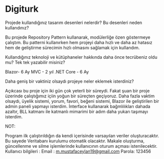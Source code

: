 # Digiturk

Projede kullandığınız tasarım desenleri nelerdir? Bu desenleri neden kullandınız?

Bu projede Repository Pattern kullanarak, modülerliğe özen göstermeye çalıştım. Bu patterni kullanırken hem projeyi daha hızlı ve daha az
hatasız hem de geliştirme sürecimin hızlı olmasını sağlamak için kullandım.


Kullandığınız teknoloji ve kütüphaneler hakkında daha önce tecrübeniz oldu mu? Tek tek yazabilir misiniz?

Blazor- 6 Ay
MVC - 2 yıl
.NET Core - 6 Ay


Daha geniş bir vaktiniz olsaydı projeye neler eklemek isterdiniz?

Açıkcası bu proje için iki gün çok yeterli bir süreydi. Fakat şuan bir proje üzerinde çalıştığımız içiin yoğun bir süreçten geçiyoruz.
Daha fazla vaktim olsaydı, üyelik sistemi, yorum, favori, beğeni sistemi, Blazor ile geliştirilen bir admin paneli yapmayı isterdim.
İnterface kullanarak bağmlılıkları dahada azaltır, BLL katmanı ile katmanlı mimarimi bir adım daha yukarı taşımayı isterdim.


NOT:

Program ilk çalıştırıldığın da kendi içerisinde varsayılan veriler oluşturacaktır. Bu sayede Veritabanı kurulumu otomatik olacaktır.
Makale oluşturma, güncellenme ve silme işlemlerinde kullanıcının oturum açması istenilecektir.
Kullanıcı bilgileri : 
Email : m.mustafaceylan19@gmail.com
Parola: 123456
